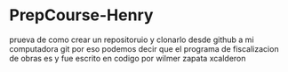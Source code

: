 # PrepCourse-Henry
prueva de como crear  un repositoruio y clonarlo desde github a mi computadora 
git
por eso podemos decir que el programa de fiscalizacion de obras es y fue  escrito en codigo por wilmer zapata xcalderon